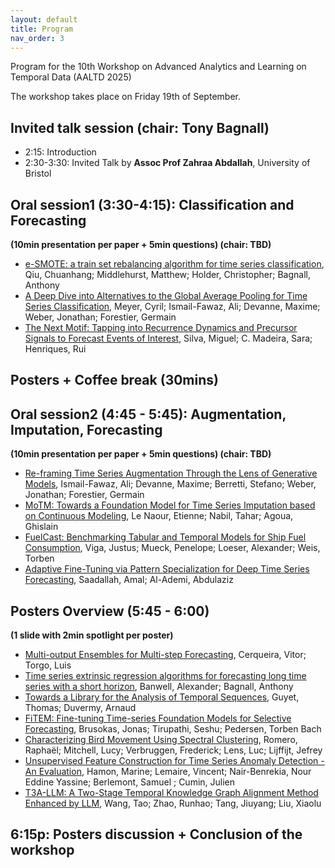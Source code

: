 ```yaml
---
layout: default
title: Program
nav_order: 3
---
```


Program for the 10th Workshop on Advanced Analytics and Learning on Temporal Data (AALTD 2025)

The workshop takes place on Friday 19th of September.

## Invited talk session (chair: Tony Bagnall)
- 2:15: Introduction
- 2:30-3:30: Invited Talk by **Assoc Prof Zahraa Abdallah**, University of Bristol 

## Oral session1 (3:30-4:15): Classification and Forecasting
**(10min presentation per paper + 5min questions) (chair: TBD)**

* [e-SMOTE: a train set rebalancing algorithm for time series classification](), Qiu, Chuanhang; Middlehurst, Matthew; Holder, Christopher; Bagnall, Anthony
* [A Deep Dive into Alternatives to the Global Average Pooling for Time Series Classification](), Meyer, Cyril; Ismail-Fawaz, Ali; Devanne, Maxime; Weber, Jonathan; Forestier, Germain
* [The Next Motif: Tapping into Recurrence Dynamics and Precursor Signals to Forecast Events of Interest](), Silva, Miguel; C. Madeira, Sara; Henriques, Rui

## Posters + Coffee break (30mins)
 
## Oral session2 (4:45 - 5:45): Augmentation, Imputation, Forecasting 
**(10min presentation per paper + 5min questions) (chair: TBD)**

* [Re-framing Time Series Augmentation Through the Lens of Generative Models](), Ismail-Fawaz, Ali; Devanne, Maxime; Berretti, Stefano; Weber, Jonathan; Forestier, Germain
* [MoTM: Towards a Foundation Model for Time Series Imputation based on Continuous Modeling](), Le Naour, Etienne; Nabil, Tahar; Agoua, Ghislain
* [FuelCast: Benchmarking Tabular and Temporal Models for Ship Fuel Consumption](), Viga, Justus; Mueck, Penelope; Loeser, Alexander; Weis, Torben
* [Adaptive Fine-Tuning via Pattern Specialization for Deep Time Series Forecasting](), Saadallah, Amal; Al-Ademi, Abdulaziz

## Posters Overview (5:45 - 6:00)
**(1 slide with 2min spotlight per poster)**

* [Multi-output Ensembles for Multi-step Forecasting](), Cerqueira, Vitor; Torgo, Luis
* [Time series extrinsic regression algorithms for forecasting long time series with a short horizon](), Banwell, Alexander; Bagnall, Anthony
* [Towards a Library for the Analysis of Temporal Sequences](), Guyet, Thomas; Duvermy, Arnaud
* [FiTEM: Fine-tuning Time-series Foundation Models for Selective Forecasting](), Brusokas, Jonas; Tirupathi, Seshu; Pedersen, Torben Bach
* [Characterizing Bird Movement Using Spectral Clustering](), Romero, Raphaël; Mitchell, Lucy; Verbruggen,  Frederick; Lens, Luc; Lijffijt, Jefrey
* [Unsupervised Feature Construction for Time Series Anomaly Detection - An Evaluation](), Hamon, Marine; Lemaire, Vincent; Nair-Benrekia, Nour Eddine Yassine; Berlemont, Samuel ; Cumin, Julien
* [T3A-LLM: A Two-Stage Temporal Knowledge Graph Alignment Method Enhanced by LLM](), Wang, Tao; Zhao, Runhao; Tang, Jiuyang; Liu, Xiaolu

## 6:15p: Posters discussion + Conclusion of the workshop
